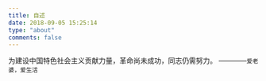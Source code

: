 ```yaml
---
title: 自述
date: 2018-09-05 15:25:14
type: "about"
comments: false
---
```




为建设中国特色社会主义贡献力量，革命尚未成功，同志仍需努力。       ————`爱老婆，爱生活`